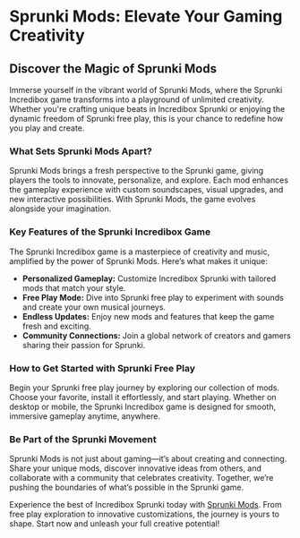 <h1>Sprunki Mods: Elevate Your Gaming Creativity</h1> <h2>Discover the Magic of Sprunki Mods</h2> <p>Immerse yourself in the vibrant world of Sprunki Mods, where the Sprunki Incredibox game transforms into a playground of unlimited creativity. Whether you're crafting unique beats in Incredibox Sprunki or enjoying the dynamic freedom of Sprunki free play, this is your chance to redefine how you play and create.</p> <h3>What Sets Sprunki Mods Apart?</h3> <p>Sprunki Mods brings a fresh perspective to the Sprunki game, giving players the tools to innovate, personalize, and explore. Each mod enhances the gameplay experience with custom soundscapes, visual upgrades, and new interactive possibilities. With Sprunki Mods, the game evolves alongside your imagination.</p> <h3>Key Features of the Sprunki Incredibox Game</h3> <p>The Sprunki Incredibox game is a masterpiece of creativity and music, amplified by the power of Sprunki Mods. Here’s what makes it unique:</p> <ul> <li><strong>Personalized Gameplay:</strong> Customize Incredibox Sprunki with tailored mods that match your style.</li> <li><strong>Free Play Mode:</strong> Dive into Sprunki free play to experiment with sounds and create your own musical journeys.</li> <li><strong>Endless Updates:</strong> Enjoy new mods and features that keep the game fresh and exciting.</li> <li><strong>Community Connections:</strong> Join a global network of creators and gamers sharing their passion for Sprunki.</li> </ul> <h3>How to Get Started with Sprunki Free Play</h3> <p>Begin your Sprunki free play journey by exploring our collection of mods. Choose your favorite, install it effortlessly, and start playing. Whether on desktop or mobile, the Sprunki Incredibox game is designed for smooth, immersive gameplay anytime, anywhere.</p> <h3>Be Part of the Sprunki Movement</h3> <p>Sprunki Mods is not just about gaming—it’s about creating and connecting. Share your unique mods, discover innovative ideas from others, and collaborate with a community that celebrates creativity. Together, we’re pushing the boundaries of what’s possible in the Sprunki game.</p> <p>Experience the best of Incredibox Sprunki today with <a href="https://sprunkimod.github.io/">Sprunki Mods</a>. From free play exploration to innovative customizations, the journey is yours to shape. Start now and unleash your full creative potential!</p> 
